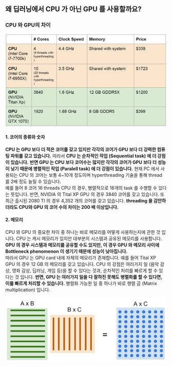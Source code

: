 ## 왜 딥러닝에서 CPU 가 아닌 GPU 를 사용할까요?

### CPU 와 GPU의 차이
![](/study/CPUvsGPU.png)

#### 1. 코어의 종류와 숫자
**CPU 는 GPU 보다 더 적은 코어를 갖고 있지만 각각의 코어가 GPU 보다 더 강력한 컴퓨팅 파워를 갖고 있습니다.** 
따라서 **CPU 는 순차적인 작업 (Sequential task) 에 더 강점이 있습니다.**
**반면 GPU 는 CPU 보다 코어수는 많지만 각각의 코어가 GPU 보다 더 성능이 낮기 때문에 병렬적인 작업 (Paralell task) 에 더 강점이 있습니다.** 
현재 PC 에서 사용되는 CPU 의 코어는 보통 4~10개 정도이며 hyperthreading 기술을 통해 thread 를 2배 정도 늘릴 수 있습니다. <br/>
예를 들어 8 코어 16 threads CPU 의 경우, 병렬적으로 16개의 task 를 수행할 수 있다는 뜻입니다. 반면, NVIDIA 의 Tital XP GPU 의 경우 3840 코어를 갖고 있습니다. 
또 최근 출시된 2080 TI 의 경우 4,352 개의 코어를 갖고 있습니다. **threading 을 감안하더라도 CPU와 GPU 의 코어 수의 차이는 200 배 이상입니다.** 

#### 2. 메모리
CPU 와 GPU 의 중요한 차이 중 하나는 바로 메모리를 어떻게 사용하는지에 관한 것 입니다. CPU 는 캐시 메모리가 있지만 대부분의 시스템과 공유된 메모리를 사용합니다.
**GPU 의 경우 시스템과 메모리를 공유할 수도 있지만, 이 경우 GPU 와 메모리 사이에 Bottleneck phenomenon 이 생기기 때문에 성능이 낮아집니다.**<br/>
따라서 GPU 는 GPU card 내에 자체의 메모리가 존재합니다. 예를 들어 Tital XP GPU 의 경우 12 GB 의 메모리를 갖고 있습니다. 
CPU 의 강점은 여러가지 일 (음악 감상, 영화 감상, 딥러닝, 게임 등)을 할 수 있다는 것과, 순차적인 처리를 빠르게 할 수 있다는 것 입니다.
**반면, GPU 는 여러가지 일을 다 잘하진 못해도 병렬화를 할 수 있다면, 이를 빠르게 처리할 수 있습니다.** 병렬화 가능한 일 중 하나가 바로 행렬 곱 (Matrix multiplication) 입니다.

![병렬화 가능한 행렬곱](/study/matrix_mult.png)